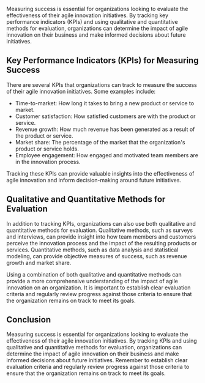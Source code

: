 
Measuring success is essential for organizations looking to evaluate the effectiveness of their agile innovation initiatives. By tracking key performance indicators (KPIs) and using qualitative and quantitative methods for evaluation, organizations can determine the impact of agile innovation on their business and make informed decisions about future initiatives.

Key Performance Indicators (KPIs) for Measuring Success
-------------------------------------------------------

There are several KPIs that organizations can track to measure the success of their agile innovation initiatives. Some examples include:

* Time-to-market: How long it takes to bring a new product or service to market.
* Customer satisfaction: How satisfied customers are with the product or service.
* Revenue growth: How much revenue has been generated as a result of the product or service.
* Market share: The percentage of the market that the organization's product or service holds.
* Employee engagement: How engaged and motivated team members are in the innovation process.

Tracking these KPIs can provide valuable insights into the effectiveness of agile innovation and inform decision-making around future initiatives.

Qualitative and Quantitative Methods for Evaluation
---------------------------------------------------

In addition to tracking KPIs, organizations can also use both qualitative and quantitative methods for evaluation. Qualitative methods, such as surveys and interviews, can provide insight into how team members and customers perceive the innovation process and the impact of the resulting products or services. Quantitative methods, such as data analysis and statistical modeling, can provide objective measures of success, such as revenue growth and market share.

Using a combination of both qualitative and quantitative methods can provide a more comprehensive understanding of the impact of agile innovation on an organization. It is important to establish clear evaluation criteria and regularly review progress against those criteria to ensure that the organization remains on track to meet its goals.

Conclusion
----------

Measuring success is essential for organizations looking to evaluate the effectiveness of their agile innovation initiatives. By tracking KPIs and using qualitative and quantitative methods for evaluation, organizations can determine the impact of agile innovation on their business and make informed decisions about future initiatives. Remember to establish clear evaluation criteria and regularly review progress against those criteria to ensure that the organization remains on track to meet its goals.
